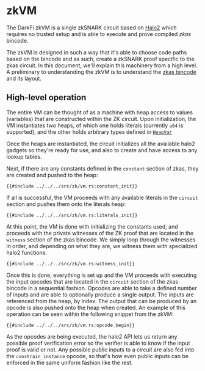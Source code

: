 zkVM
====

The DarkFi zkVM is a single zkSNARK circuit based on
[Halo2](https://github.com/zcash/halo2) which requires no trusted
setup and is able to execute and prove compiled _zkas_ bincode.

The zkVM is designed in such a way that it's able to choose code paths
based on the bincode and as such, create a zkSNARK proof specific to
the zkas circuit. In this document, we'll explain this machinery from
a high level. A preliminary to understanding the zkVM is to understand
the [zkas bincode](bincode.md) and its layout.

## High-level operation

The entire VM can be thought of as a machine with heap
access to values (variables) that are constructed within
the ZK circuit.  Upon initialization, the VM instantiates
two heaps, of which one holds literals (currently `u64` is
supported), and the other holds arbitrary types defined in
[`HeapVar`](https://github.com/darkrenaissance/darkfi/blob/5559e46ba96c2700067969b784e6bdfb4ccc9704/src/zk/vm_heap.rs#L95)

Once the heaps are instantiated, the circuit initializes all the
available halo2 gadgets so they're ready for use, and also to create
and have access to any lookup tables.

Next, if there are any constants defined in the `constant` section
of zkas, they are created and pushed to the heap:

```rust,no_run,no_playground
{{#include ../../../src/zk/vm.rs:constant_init}}
```

If all is successful, the VM proceeds with any available literals in
the `circuit` section and pushes them onto the literals heap:

```rust,no_run,no_playground
{{#include ../../../src/zk/vm.rs:literals_init}}
```

At this point, the VM is done with initializing the constants used,
and proceeds with the private witnesses of the ZK proof that are
located in the `witness` section of the zkas bincode. We simply
loop through the witnesses in order, and depending on what they are,
we witness them with specialized halo2 functions:

```rust,no_run,no_playground
{{#include ../../../src/zk/vm.rs:witness_init}}
```

Once this is done, everything is set up and the VM proceeds with
executing the input opcodes that are located in the `circuit` section
of the zkas bincode in a sequential fashion. Opcodes are able to
take a defined number of inputs and are able to optionally produce
a single output. The inputs are referenced from the heap, by index.
The output that can be produced by an opcode is also pushed onto the
heap when created. An example of this operation can be seen within
the following snippet from the zkVM:

```rust,no_run,no_playground
{{#include ../../../src/zk/vm.rs:opcode_begin}}
```

As the opcodes are being executed, the halo2 API lets us return any
possible proof verification error so the verifier is able to know
if the input proof is valid or not. Any possible public inputs to a
circuit are also fed into the `constrain_instance` opcode, so that's
how even public inputs can be enforced in the same uniform fashion
like the rest.
